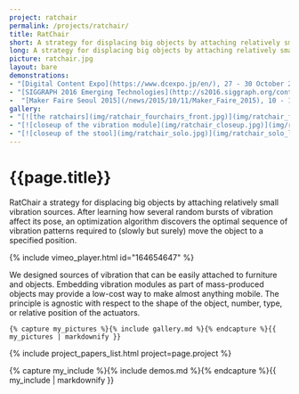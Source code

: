```yaml
---
project: ratchair
permalink: /projects/ratchair/
title: RatChair
short: A strategy for displacing big objects by attaching relatively small vibration sources.
long: A strategy for displacing big objects by attaching relatively small vibration sources.
picture: ratchair.jpg
layout: bare
demonstrations:
- "[Digital Content Expo](https://www.dcexpo.jp/en/), 27 - 30 October 2016. Tokyo, Japan"
- "[SIGGRAPH 2016 Emerging Technologies](http://s2016.siggraph.org/content/emerging-technologies), 4 - 8 July 2016. Anaheim, California, USA"
-  "[Maker Faire Seoul 2015](/news/2015/10/11/Maker_Faire_2015), 10 - 11 October 2015. Seoul, Republic of Korea"
gallery:
- "[![the ratchairs](img/ratchair_fourchairs_front.jpg)](img/ratchair_fourchairs_front_large.jpg)"
- "[![closeup of the vibration module](img/ratchair_closeup.jpg)](img/ratchair_closeup_large.jpg)"
- "[![closeup of the stool](img/ratchair_solo.jpg)](img/ratchair_solo_large.jpg)"
---
```

<div class = "grid">
 <div class = "unit two-thirds">
    <h1>{{page.title}}</h1>
    <p>RatChair a strategy for displacing big objects by attaching relatively small vibration sources. After learning how several random bursts of vibration affect its pose, an optimization algorithm discovers the optimal sequence of vibration patterns required to (slowly but surely) move the object to a specified position.</p>
    {% include vimeo_player.html id="164654647" %}
    <p>We designed sources of vibration that can be easily attached to furniture and objects. Embedding vibration modules as part of mass-produced objects may provide a low-cost way to make almost anything mobile. The principle is agnostic with respect to the shape of the object, number, type, or relative position of the actuators.</p>

    {% capture my_pictures %}{% include gallery.md %}{% endcapture %}{{ my_pictures | markdownify }}



 </div>
 <div class = "unit one-third">
   {% include project_papers_list.html project=page.project %}

   {% capture my_include %}{% include demos.md %}{% endcapture %}{{ my_include | markdownify }}

 </div>
</div>
